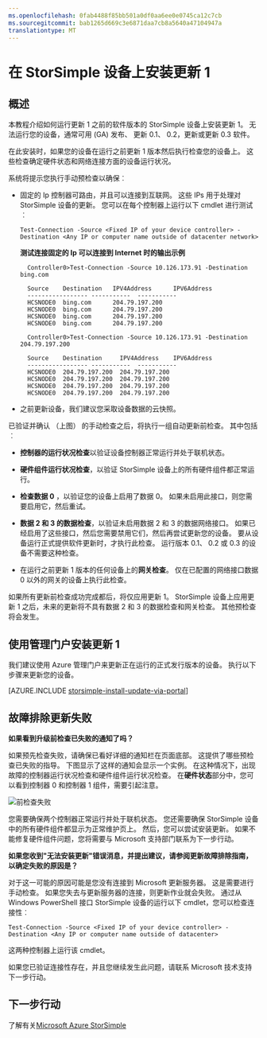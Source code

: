 ```yaml
---
ms.openlocfilehash: 0fab4488f85bb501a0df0aa6ee0e0745ca12c7cb
ms.sourcegitcommit: bab1265d669c3e6871daa7cb8a5640a47104947a
translationtype: MT
---
```

<properties 
   pageTitle="在 StorSimple 设备上安装更新 1 |Microsoft Azure"
   description="说明如何在您的设备上安装 StorSimple 8000 系列更新 1。"
   services="storsimple"
   documentationCenter="NA"
   authors="alkohli"
   manager="adinah"
   editor="" />
<tags 
   ms.service="storsimple"
   ms.devlang="NA"
   ms.topic="article"
   ms.tgt_pltfrm="NA"
   ms.workload="TBD"
   ms.date="08/31/2015"
   ms.author="alkohli" />

# 在 StorSimple 设备上安装更新 1

## 概述

本教程介绍如何运行更新 1 之前的软件版本的 StorSimple 设备上安装更新 1。 无法运行您的设备，通常可用 (GA) 发布、 更新 0.1、 0.2，更新或更新 0.3 软件。  

在此安装时，如果您的设备在运行之前更新 1 版本然后执行检查您的设备上。 这些检查确定硬件状态和网络连接方面的设备运行状况。

系统将提示您执行手动预检查以确保︰

- 固定的 Ip 控制器可路由，并且可以连接到互联网。 这些 IPs 用于处理对 StorSimple 设备的更新。 您可以在每个控制器上运行以下 cmdlet 进行测试︰

    `Test-Connection -Source <Fixed IP of your device controller> -Destination <Any IP or computer name outside of datacenter network> `
 
    **测试连接固定的 Ip 可以连接到 Internet 时的输出示例**

        
        Controller0>Test-Connection -Source 10.126.173.91 -Destination bing.com
        
        Source    Destination   IPV4Address      IPV6Address
        ----------------- -----------  -----------
        HCSNODE0  bing.com      204.79.197.200
        HCSNODE0  bing.com      204.79.197.200
        HCSNODE0  bing.com      204.79.197.200
        HCSNODE0  bing.com      204.79.197.200
    
        Controller0>Test-Connection -Source 10.126.173.91 -Destination  204.79.197.200

        Source    Destination     IPV4Address    IPV6Address
        ----------------- -----------  -----------
        HCSNODE0  204.79.197.200  204.79.197.200
        HCSNODE0  204.79.197.200  204.79.197.200
        HCSNODE0  204.79.197.200  204.79.197.200
        HCSNODE0  204.79.197.200  204.79.197.200
        
        


- 之前更新设备，我们建议您采取设备数据的云快照。 

已验证并确认 （上图） 的手动检查之后，将执行一组自动更新前检查。 其中包括︰

- **控制器的运行状况检查**以验证设备控制器正常运行并处于联机状态。

- **硬件组件运行状况检查**，以验证 StorSimple 设备上的所有硬件组件都正常运行。

- **检查数据 0** ，以验证您的设备上启用了数据 0。 如果未启用此接口，则您需要启用它，然后重试。

- **数据 2 和 3 的数据检查**，以验证未启用数据 2 和 3 的数据网络接口。 如果已经启用了这些接口，然后您需要禁用它们，然后再尝试更新您的设备。 要从设备运行正式提供软件更新时，才执行此检查。 运行版本 0.1、 0.2 或 0.3 的设备不需要这种检查。

- 在运行之前更新 1 版本的任何设备上的**网关检查**。 仅在已配置的网络接口数据 0 以外的网关的设备上执行此检查。
 
如果所有更新前检查成功完成都后，将仅应用更新 1。 StorSimple 设备上应用更新 1 之后，未来的更新将不具有数据 2 和 3 的数据检查和网关检查。 其他预检查将会发生。

## 使用管理门户安装更新 1

我们建议使用 Azure 管理门户来更新正在运行的正式发行版本的设备。 执行以下步骤来更新您的设备。

[AZURE.INCLUDE [storsimple-install-update-via-portal](../../includes/storsimple-install-update-via-portal.md)]


## 故障排除更新失败

**如果看到升级前检查已失败的通知了吗？**

如果预先检查失败，请确保已看好详细的通知栏在页面底部。 这提供了哪些预检查已失败的指导。 下图显示了这样的通知会显示一个实例。 在这种情况下，出现故障的控制器运行状况检查和硬件组件运行状况检查。 在**硬件状态**部分中，您可以看到控制器 0 和控制器 1 组件，需要引起注意。 
 
  ![前检查失败](./media/storsimple-install-update-1/HCS_PreUpdateCheckFailed-include.png)

您需要确保两个控制器正常运行并处于联机状态。 您还需要确保 StorSimple 设备中的所有硬件组件都显示为正常维护页上。 然后，您可以尝试安装更新。 如果不能修复硬件组件问题，您将需要与 Microsoft 支持部门联系为下一步行动。

**如果您收到"无法安装更新"错误消息，并提出建议，请参阅更新故障排除指南，以确定失败的原因是？**

对于这一可能的原因可能是您没有连接到 Microsoft 更新服务器。 这是需要进行手动检查。 如果您失去与更新服务器的连接，则更新作业就会失败。 通过从 Windows PowerShell 接口 StorSimple 设备的运行以下 cmdlet，您可以检查连接性︰

 `Test-Connection -Source <Fixed IP of your device controller> -Destination <Any IP or computer name outside of datacenter>`

这两种控制器上运行该 cmdlet。
 
如果您已验证连接性存在，并且您继续发生此问题，请联系 Microsoft 技术支持下一步行动。

## 下一步行动

了解有关[Microsoft Azure StorSimple](storsimple-overview.md) 

